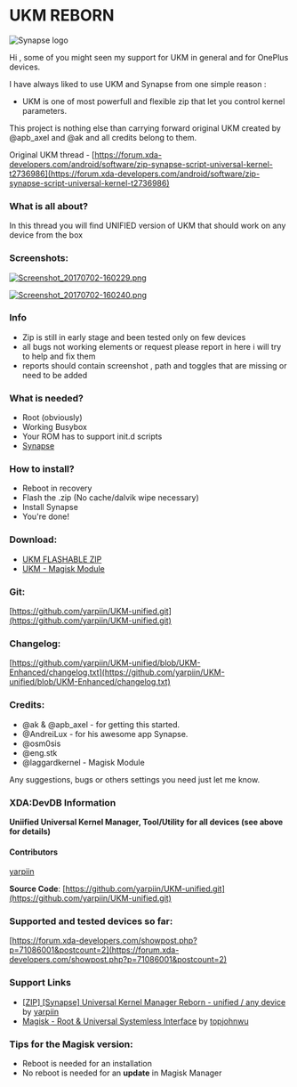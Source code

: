 # UKM REBORN 

![Synapse logo](https://img.xda-cdn.com/GaXL_y1JB8STTK4pFTitRmFcZeI=/https%3A%2F%2Flh4.ggpht.com%2Fed5XjMyiltwErAFCohZ8cObQilX0aF9EIhQv9bydwGgBpC1a8tHI0zW2LRVxktu_dBc%3Dw300)

Hi , some of you might seen my support for UKM in general and for OnePlus devices.

I have always liked to use UKM and Synapse from one simple reason :

- UKM is one of most powerfull and flexible zip that let you control kernel parameters.

This project is nothing else than carrying forward original UKM created by @apb_axel and @ak and all credits belong to them.

Original UKM thread - [https://forum.xda-developers.com/android/software/zip-synapse-script-universal-kernel-t2736986](https://forum.xda-developers.com/android/software/zip-synapse-script-universal-kernel-t2736986)

### What is all about?

In this thread you will find UNIFIED version of UKM that should work on any device from the box

### Screenshots:
[![Screenshot_20170702-160229.png](https://s24.postimg.org/eeok75tl1/Screenshot_20170702-160229.png)](https://postimg.org/image/gw0befdhd/)

[![Screenshot_20170702-160240.png](https://s24.postimg.org/lvxrmdj45/Screenshot_20170702-160240.png)](https://postimg.org/image/5869jvoch/)

### Info

- Zip is still in early stage and been tested only on few devices
- all bugs not working elements or request please report in here i will try to help and fix them
- reports should contain screenshot , path and toggles that are missing or need to be added

### What is needed?

- Root (obviously)
- Working Busybox
- Your ROM has to support init.d scripts
- [Synapse](https://play.google.com/store/apps/details?id=com.af.synapse)

### How to install?

- Reboot in recovery
- Flash the .zip (No cache/dalvik wipe necessary)
- Install Synapse
- You're done!

### Download:

- [UKM FLASHABLE ZIP](https://www.androidfilehost.com/?w=files&flid=154993)
- [UKM - Magisk Module](https://github.com/yarpiin/magisk-UKM)

### Git:

[https://github.com/yarpiin/UKM-unified.git](https://github.com/yarpiin/UKM-unified.git)

### Changelog:

[https://github.com/yarpiin/UKM-unified/blob/UKM-Enhanced/changelog.txt](https://github.com/yarpiin/UKM-unified/blob/UKM-Enhanced/changelog.txt)

### Credits:

- @ak & @apb_axel - for getting this started.
- @AndreiLux - for his awesome app Synapse.
- @osm0sis
- @eng.stk
- @laggardkernel - Magisk Module

Any suggestions, bugs or others settings you need just let me know.

### XDA:DevDB Information

**Uniified Universal Kernel Manager, Tool/Utility for all devices (see above for details)**

#### Contributors

[yarpiin](https://forum.xda-developers.com/member.php?u=5288056)

**Source Code**: [https://github.com/yarpiin/UKM-unified.git](https://github.com/yarpiin/UKM-unified.git)


### Supported and tested devices so far:

[https://forum.xda-developers.com/showpost.php?p=71086001&postcount=2](https://forum.xda-developers.com/showpost.php?p=71086001&postcount=2)

### Support Links

- [\[ZIP\] \[Synapse\] Universal Kernel Manager Reborn - unified / any device](https://forum.xda-developers.com/android/software/zip-ukm-reborn-unified-t3558888) by [yarpiin](https://forum.xda-developers.com/member.php?u=5288056)
- [Magisk - Root & Universal Systemless Interface](http://forum.xda-developers.com/apps/magisk/official-magisk-v7-universal-systemless-t3473445) by [topjohnwu](http://forum.xda-developers.com/member.php?u=4470081)

### Tips for the Magisk version:
- Reboot is needed for an installation
- No reboot is needed for an **update** in Magisk Manager
